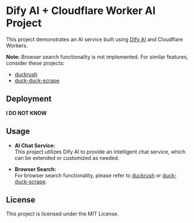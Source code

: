 # Dify AI + Cloudflare Worker AI Project

This project demonstrates an AI service built using [Dify AI](https://cloud.dify.ai) and Cloudflare Workers.

**Note:** Browser search functionality is not implemented. For similar features, consider these projects:
- [duckrush](https://github.com/feiandxs/duckrush)
- [duck-duck-scrape](https://duck-duck-scrape.js.org/)

## Deployment

**I DO NOT KNOW**

## Usage

- **AI Chat Service:**  
  This project utilizes Dify AI to provide an intelligent chat service, which can be extended or customized as needed.

- **Browser Search:**  
  For browser search functionality, please refer to [duckrush](https://github.com/feiandxs/duckrush) or [duck-duck-scrape](https://duck-duck-scrape.js.org/).

## License

This project is licensed under the MIT License.